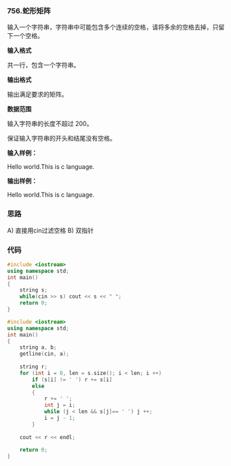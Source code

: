 ### 756.蛇形矩阵
输入一个字符串，字符串中可能包含多个连续的空格，请将多余的空格去掉，只留下一个空格。

**输入格式**

共一行，包含一个字符串。

**输出格式**

输出满足要求的矩阵。

**数据范围**

输入字符串的长度不超过 200。

保证输入字符串的开头和结尾没有空格。

**输入样例：** 

Hello      world.This is    c language.

**输出样例：** 

Hello world.This is c language.

### 思路

A) 直接用cin过滤空格
B) 双指针

### 代码
```c++
#include <iostream>
using namespace std;
int main()
{
    string s;
    while(cin >> s) cout << s << " ";
    return 0;
}

```

```c++
#include <iostream>
using namespace std;
int main()
{
    string a, b;
    getline(cin, a);
    
    string r;
    for (int i = 0, len = s.size(); i < len; i ++)
        if (s[i] != ' ') r += s[i]
        else
        {
            r += ' ';
            int j = i;
            while (j < len && s[j]== ' ') j ++;
            i = j - 1;
        }
    
    cout << r << endl;
    
    return 0;
}
```
